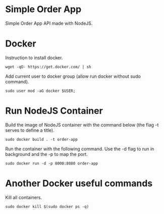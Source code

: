 # Simple Order App
Simple Order App API made with NodeJS.

# Docker

Instruction to install docker.

```
wget -qO- https://get.docker.com/ | sh
```

Add current user to docker group (allow run docker without sudo command).

```
sudo user mod -aG docker $USER;
```
# Run NodeJS Container

Build the image of NodeJS container with the command below (the flag -t serves to define a title).
```
sudo docker build . -t order-app
```

Run the container with the following command. Use the -d flag to run in background and the -p to map the port.

```
sudo docker run -d -p 8000:8080 order-app
```
# Another Docker useful commands

Kill all containers.

```
sudo docker kill $(sudo docker ps -q)
```

